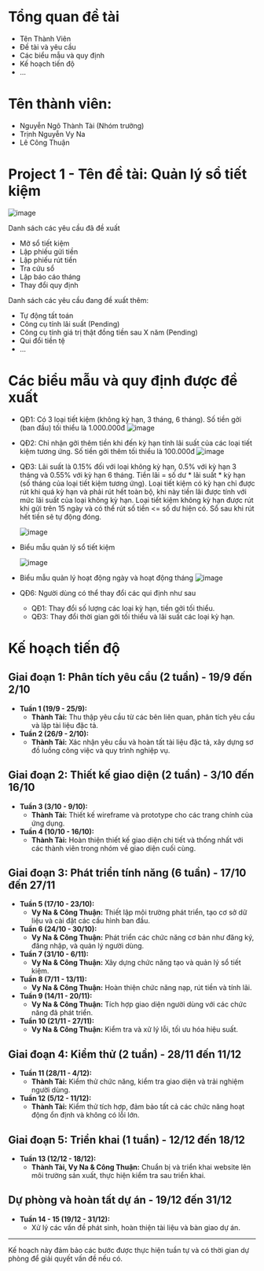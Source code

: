 # Tổng quan đề tài 
  - Tên Thành Viên
  - Đề tài và yêu cầu
  - Các biểu mẫu và quy định
  - Kế hoạch tiến độ
  - ...

# Tên thành viên: 
  - Nguyễn Ngô Thành Tài (Nhóm trưởng)
  - Trịnh Nguyễn Vy Na
  - Lê Công Thuận                

# Project 1 - Tên đề tài: Quản lý sổ tiết kiệm

![image](https://github.com/user-attachments/assets/37887ddc-5af4-45bd-ab85-0093475a5bc2)

Danh sách các yêu cầu đã đề xuất 
  - Mở sổ tiết kiệm
  - Lập phiếu gửi tiền
  - Lập phiếu rút tiền
  - Tra cứu sổ
  - Lập báo cáo tháng
  - Thay đổi quy định

Danh sách các yêu cầu đang đề xuất thêm:
  * Tự động tất toán
  * Công cụ tính lãi suất (Pending)
  * Công cụ tính giá trị thật đồng tiền sau X năm (Pending)
  * Qui đổi tiền tệ 
  * ...

# Các biểu mẫu và quy định được đề xuất
  - QĐ1: Có 3 loại tiết kiệm (không kỳ hạn, 3 tháng, 6 tháng). Số tiền gởi (ban đầu) tối thiểu là 1.000.000đ
    ![image](https://github.com/user-attachments/assets/4d7b1484-1a8f-47a4-a3f9-1c443852ecdf)

  - QĐ2: Chỉ nhận gởi thêm tiền khi đến kỳ hạn tính lãi suất của các loại tiết kiệm tương ứng. Số tiền gởi thêm tối
thiểu là 100.000đ
    ![image](https://github.com/user-attachments/assets/af0d1018-8488-4ac7-b752-5d1bb3be3c71)

  - QĐ3: Lãi suất là 0.15% đối với loại không kỳ hạn, 0.5% với kỳ hạn 3 tháng và 0.55% với kỳ hạn 6 tháng.
    Tiền lãi = số dư * lãi suất * kỳ hạn (số tháng của loại tiết kiệm tương ứng).
    Loại tiết kiệm có kỳ hạn chỉ được rút khi quá kỳ hạn và phải rút hết toàn bộ, khi này tiền lãi được tính với mức lãi suất của loại không kỳ hạn.
    Loại tiết kiệm không kỳ hạn được rút khi gửi trên 15 ngày và có thể rút số tiền <= số dư hiện có. Sổ sau khi rút hết tiền sẽ tự động đóng.

    ![image](https://github.com/user-attachments/assets/ff7b39e9-c1c5-4f77-a435-7b969e4c7803)

- Biểu mẫu quản lý sổ tiết kiệm
  
  ![image](https://github.com/user-attachments/assets/31122d1d-85aa-4053-a466-8a587af8e267)

- Biểu mẫu quản lý hoạt động ngày và hoạt động tháng
  ![image](https://github.com/user-attachments/assets/3538a9f1-a2a9-4d79-8295-5bb39ea093b3)

- QĐ6: Người dùng có thể thay đổi các qui định như sau
    - QĐ1: Thay đổi số lượng các loại kỳ hạn, tiền gởi tối thiểu.
    - QĐ3: Thay đổi thời gian gởi tối thiểu và lãi suất các loại kỳ hạn.

# Kế hoạch tiến độ
## Giai đoạn 1: Phân tích yêu cầu (2 tuần) - 19/9 đến 2/10
- **Tuần 1 (19/9 - 25/9):**  
  - **Thành Tài:** Thu thập yêu cầu từ các bên liên quan, phân tích yêu cầu và lập tài liệu đặc tả.
- **Tuần 2 (26/9 - 2/10):**  
  - **Thành Tài:** Xác nhận yêu cầu và hoàn tất tài liệu đặc tả, xây dựng sơ đồ luồng công việc và quy trình nghiệp vụ.

## Giai đoạn 2: Thiết kế giao diện (2 tuần) - 3/10 đến 16/10
- **Tuần 3 (3/10 - 9/10):**  
  - **Thành Tài:** Thiết kế wireframe và prototype cho các trang chính của ứng dụng.
- **Tuần 4 (10/10 - 16/10):**  
  - **Thành Tài:** Hoàn thiện thiết kế giao diện chi tiết và thống nhất với các thành viên trong nhóm về giao diện cuối cùng.

## Giai đoạn 3: Phát triển tính năng (6 tuần) - 17/10 đến 27/11
- **Tuần 5 (17/10 - 23/10):**  
  - **Vy Na & Công Thuận:** Thiết lập môi trường phát triển, tạo cơ sở dữ liệu và cài đặt các cấu hình ban đầu.
- **Tuần 6 (24/10 - 30/10):**  
  - **Vy Na & Công Thuận:** Phát triển các chức năng cơ bản như đăng ký, đăng nhập, và quản lý người dùng.
- **Tuần 7 (31/10 - 6/11):**  
  - **Vy Na & Công Thuận:** Xây dựng chức năng tạo và quản lý sổ tiết kiệm.
- **Tuần 8 (7/11 - 13/11):**  
  - **Vy Na & Công Thuận:** Hoàn thiện chức năng nạp, rút tiền và tính lãi.
- **Tuần 9 (14/11 - 20/11):**  
  - **Vy Na & Công Thuận:** Tích hợp giao diện người dùng với các chức năng đã phát triển.
- **Tuần 10 (21/11 - 27/11):**  
  - **Vy Na & Công Thuận:** Kiểm tra và xử lý lỗi, tối ưu hóa hiệu suất.

## Giai đoạn 4: Kiểm thử (2 tuần) - 28/11 đến 11/12
- **Tuần 11 (28/11 - 4/12):**  
  - **Thành Tài:** Kiểm thử chức năng, kiểm tra giao diện và trải nghiệm người dùng.
- **Tuần 12 (5/12 - 11/12):**  
  - **Thành Tài:** Kiểm thử tích hợp, đảm bảo tất cả các chức năng hoạt động ổn định và không có lỗi lớn.

## Giai đoạn 5: Triển khai (1 tuần) - 12/12 đến 18/12
- **Tuần 13 (12/12 - 18/12):**  
  - **Thành Tài, Vy Na & Công Thuận:** Chuẩn bị và triển khai website lên môi trường sản xuất, thực hiện kiểm tra sau triển khai.

## Dự phòng và hoàn tất dự án - 19/12 đến 31/12
- **Tuần 14 - 15 (19/12 - 31/12):**  
  - Xử lý các vấn đề phát sinh, hoàn thiện tài liệu và bàn giao dự án.

---

Kế hoạch này đảm bảo các bước được thực hiện tuần tự và có thời gian dự phòng để giải quyết vấn đề nếu có.




